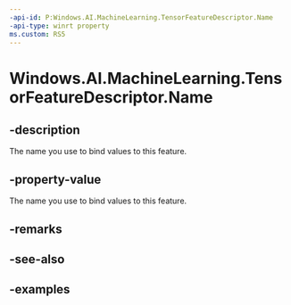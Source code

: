 ```yaml
---
-api-id: P:Windows.AI.MachineLearning.TensorFeatureDescriptor.Name
-api-type: winrt property
ms.custom: RS5
---
```


<!-- Property syntax.
public string Name { get; }
-->

# Windows.AI.MachineLearning.TensorFeatureDescriptor.Name

## -description
The name you use to bind values to this feature.

## -property-value
The name you use to bind values to this feature.

## -remarks

## -see-also

## -examples

